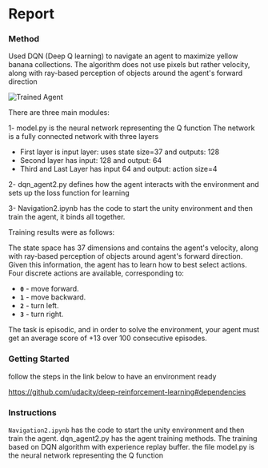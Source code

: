 [//]: # (Image References)

[image1]: https://user-images.githubusercontent.com/10624937/42135619-d90f2f28-7d12-11e8-8823-82b970a54d7e.gif "Trained Agent"

# Report

### Method

Used DQN (Deep Q learning) to navigate an agent to maximize yellow banana collections.
The algorithm does not use pixels but rather velocity, along with ray-based perception of objects around the agent's forward direction

![Trained Agent][image1]

There are three main modules:

1- model.py is the neural network representing the Q function
The network is a fully connected network with three layers
  * First layer is input layer: uses state size=37 and outputs: 128
  * Second layer has input: 128 and output: 64
  * Third and Last Layer has input 64 and output: action size=4
  
2- dqn_agent2.py defines how the agent interacts with the environment and sets up the loss function for learning

3- Navigation2.ipynb has the code to start the unity environment and then train the agent, it binds all together. 


Training results were as follows:


The state space has 37 dimensions and contains the agent's velocity, along with ray-based perception of objects around agent's forward direction.  Given this information, the agent has to learn how to best select actions.  Four discrete actions are available, corresponding to:
- **`0`** - move forward.
- **`1`** - move backward.
- **`2`** - turn left.
- **`3`** - turn right.

The task is episodic, and in order to solve the environment, your agent must get an average score of +13 over 100 consecutive episodes.

### Getting Started

follow the steps in the link below to have an environment ready

https://github.com/udacity/deep-reinforcement-learning#dependencies


### Instructions

`Navigation2.ipynb` has the code to start the unity environment and then train the agent. 
dqn_agent2.py has the agent training methods. The training based on DQN algorithm with experience replay buffer.
the file model.py is the neural network representing the Q function 
